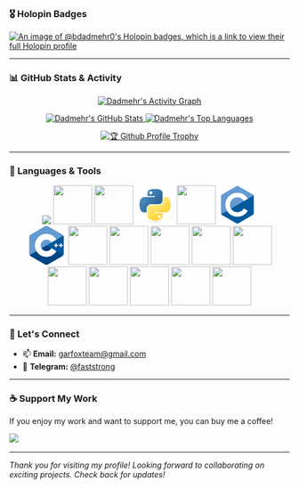 ### 🎖️ Holopin Badges

<a href="https://holopin.io/@bdadmehr0">
  <img src="https://holopin.me/bdadmehr0" alt="An image of @bdadmehr0's Holopin badges, which is a link to view their full Holopin profile"/>
</a>

---

### 📊 GitHub Stats & Activity

<p align="center">
  <a href="https://github.com/ashutosh00710/github-readme-activity-graph">
    <img src="https://github-readme-activity-graph.vercel.app/graph?username=BDadmehr0&theme=github-compact" alt="Dadmehr's Activity Graph"/>
  </a>
</p>

<p align="center">
  <a href="https://github.com/anuraghazra/github-readme-stats">
    <img height="180" src="https://github-readme-stats.vercel.app/api?username=BDadmehr0&theme=dark&show_icons=true" alt="Dadmehr's GitHub Stats"/>
  </a>
  <a href="https://github.com/anuraghazra/convoychat">
    <img height="180" src="https://github-readme-stats.vercel.app/api/top-langs?username=BDadmehr0&layout=compact&langs_count=8&card_width=320&theme=dark" alt="Dadmehr's Top Languages"/>
  </a>
</p>

<p align="center">
  <a href="https://github.com/ryo-ma/github-profile-trophy">
    <img src="https://github-profile-trophy.vercel.app/?username=BDadmehr0&column=6&theme=gruvbox&no-frame=true&rank=AAA,AA,S,SS,SSS,SECRET" alt="🏆 Github Profile Trophy"/>
  </a>
</p>

---

### 🔧 Languages & Tools

<p align="center">
  <img src="https://raw.githubusercontent.com/NationalSecurityAgency/ghidra/refs/heads/master/Ghidra/Features/Base/src/main/resources/images/GHIDRA_3.png" width="70" />
  <img src="https://www.vectorlogo.zone/logos/gnu_bash/gnu_bash-icon.svg" width="70" height="70"/>
  <img src="https://cdn.worldvectorlogo.com/logos/django.svg" width="70" height="70"/>
  <img src="https://raw.githubusercontent.com/devicons/devicon/master/icons/python/python-original.svg" width="70" height="70"/>

  <img src="https://www.vectorlogo.zone/logos/ibm/ibm-icon.svg" width="70" height="70"/> 
  <img src="https://raw.githubusercontent.com/devicons/devicon/master/icons/c/c-original.svg" width="70" height="70"/><br>
  <img src="https://raw.githubusercontent.com/devicons/devicon/master/icons/cplusplus/cplusplus-original.svg" width="70" height="70"/>
  <img src="https://www.vectorlogo.zone/logos/linux/linux-icon.svg" width="70" height="70"/>

  <img src="https://www.vectorlogo.zone/logos/github/github-icon.svg" width="70" height="70"/>
  <img src="https://www.vectorlogo.zone/logos/duckduckgo/duckduckgo-icon.svg" width="70" height="70"/>
  <img src="https://www.vectorlogo.zone/logos/gimp/gimp-icon.svg" width="70" height="70"/>

  <img src="https://www.vectorlogo.zone/logos/nvidia/nvidia-icon.svg" width="70" height="70"/> 
  <img src="https://www.vectorlogo.zone/logos/perl/perl-icon.svg" width="70" height="70"/>
  <img src="https://www.vectorlogo.zone/logos/qtio/qtio-icon.svg" width="70" height="70"/> 
  <img src="https://www.vectorlogo.zone/logos/raspberrypi/raspberrypi-icon.svg" width="70" height="70"/>

  <img src="https://hacktoberfest.com/_next/static/media/favicon.25a5e6eb.svg" width="70" height="70"/>
  <img src="https://www.svgrepo.com/download/303108/google-icon-logo.svg" width="70" height="70"/>
</p>




---

### 🤝 Let's Connect

- 📫 **Email:** [garfoxteam@gmail.com](mailto:garfoxteam@gmail.com)
- 🚀 **Telegram:** [@faststrong](https://t.me/faststrong)

---

### ☕ Support My Work

If you enjoy my work and want to support me, you can buy me a coffee!

<a href="http://www.coffeete.ir/dadmehr">
       <img src="http://www.coffeete.ir/images/buttons/lemonchiffon.png" style="width:260px;" />
</a>

---

*Thank you for visiting my profile! Looking forward to collaborating on exciting projects. Check back for updates!*
